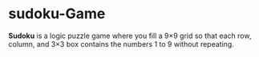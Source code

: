 # sudoku-Game
**Sudoku** is a logic puzzle game where you fill a 9×9 grid so that each row, column, and 3×3 box contains the numbers 1 to 9 without repeating.
